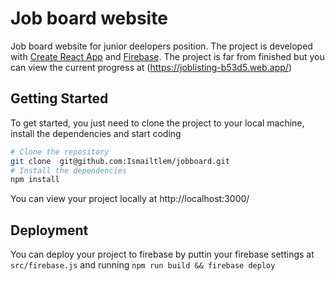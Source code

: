 # Job board website

Job board website for junior deelopers position.
The project is developed with [Create React App](https://github.com/facebook/create-react-app) and [Firebase](firebase.google.com).
The project is far from finished but you can view the current progress at (https://joblisting-b53d5.web.app/)

## Getting Started

To get started, you just need to clone the project to your local machine, install the dependencies and start coding

```bash
# Clone the repository
git clone  git@github.com:Ismailtlem/jobboard.git
# Install the dependencies
npm install
```

You can view your project locally at http://localhost:3000/

## Deployment

You can deploy your project to firebase by puttin your firebase settings at `src/firebase.js` and running `npm run build && firebase deploy`
